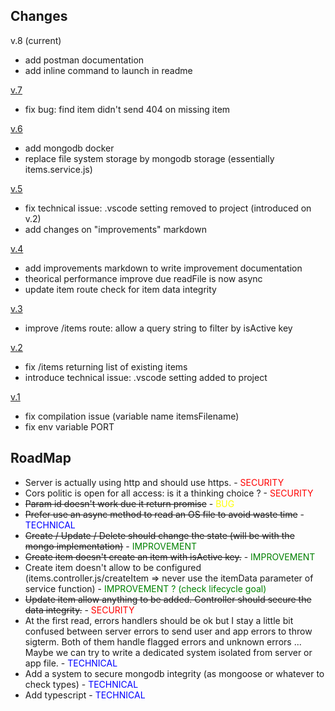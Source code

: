 ## Changes

v.8 (current)
- add postman documentation
- add inline command to launch in readme

[v.7](https://github.com/JulienGrach/cassation/commit/6b961bb69b9f21831749cd902831a643c4046773)
- fix bug: find item didn't send 404 on missing item

[v.6](https://github.com/JulienGrach/cassation/commit/a51b7cf7006e0486983dd8c702d4cebfd6694eeb)
- add mongodb docker
- replace file system storage by mongodb storage (essentially items.service.js)

[v.5](https://github.com/JulienGrach/cassation/commit/e921c72c9e46b67f89c6d4fa855f9bfb97771f29)
- fix technical issue: .vscode setting removed to project (introduced on v.2)
- add changes on "improvements" markdown

[v.4](https://github.com/JulienGrach/cassation/commit/ee627c2e34bed8cfb4c728f28df612d104db40b9)
- add improvements markdown to write improvement documentation
- theorical performance improve due readFile is now async
- update item route check for item data integrity

[v.3](https://github.com/JulienGrach/cassation/commit/6f56b9c98060c6eca762ceefe7d2d904485c5463)
- improve /items route: allow a query string to filter by isActive key

[v.2](https://github.com/JulienGrach/cassation/commit/ebfd793ce4aecba79c0ae328fe06e6c81dd0ef1a)
- fix /items returning list of existing items
- introduce technical issue: .vscode setting added to project

[v.1](https://github.com/JulienGrach/cassation/commit/7a2d49f1bdbf807e373da62f2be5541c8d66aee5)
- fix compilation issue (variable name itemsFilename)
- fix env variable PORT

## RoadMap

- Server is actually using http and should use https. - <span style="color:red">SECURITY</span>
- Cors politic is open for all access: is it a thinking choice ? - <span style="color:red">SECURITY</span>
- ~~Param id doesn't work due it return promise~~ - <span style="color:yellow">BUG</span>
- ~~Prefer use an async method to read an OS file to avoid waste time~~ - <span style="color:blue">TECHNICAL</span>
- ~~Create / Update / Delete should change the state (will be with the mongo implementation)~~ - <span style="color:green">IMPROVEMENT</span>
- ~~Create item doesn't create an item with isActive key.~~ - <span style="color:green">IMPROVEMENT</span>
- Create item doesn't allow to be configured (items.controller.js/createItem => never use the itemData parameter of service function) - <span style="color:green">IMPROVEMENT ? (check lifecycle goal)</span>
- ~~Update item allow anything to be added. Controller should secure the data integrity.~~ - <span style="color:red">SECURITY</span>
- At the first read, errors handlers should be ok but I stay a little bit confused between server errors to send user and app errors to throw sigterm. Both of them handle flagged errors and unknown errors ... Maybe we can try to write a dedicated system isolated from server or app file. - <span style="color:blue">TECHNICAL</span>
- Add a system to secure mongodb integrity (as mongoose or whatever to check types) - <span style="color:blue">TECHNICAL</span>
- Add typescript - <span style="color:blue">TECHNICAL</span>
